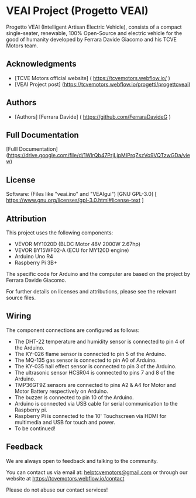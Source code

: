 # VEAI Project (Progetto VEAI)

Progetto VEAI (Intelligent Artisan Electric Vehicle), consists of a compact single-seater, renewable, 100% Open-Source and electric vehicle for the good of humanity developed by Ferrara Davide Giacomo and his TCVE Motors team.


## Acknowledgments

 - [TCVE Motors official website] ( https://tcvemotors.webflow.io/ )
 - [VEAI Project post] (https://tcvemotors.webflow.io/progetti/progettoveai)


## Authors

- [Authors] [Ferrara Davide] ( https://github.com/FerraraDavideG )


## Full Documentation

[Fulll Documentation] (https://drive.google.com/file/d/1WIrQb47PrjLjpMIPrqZszVo9VQTzwGDa/view)


## License

Software: (Files like "veai.ino" and "VEAIgui") [GNU GPL-3.0] [ https://www.gnu.org/licenses/gpl-3.0.html#license-text ]


## Attribution

This project uses the following components:

- VEVOR MY1020D (BLDC Motor 48V 2000W 2.67hp)
- VEVOR BY15WF02-A (ECU for MY120D engine)
- Arduino Uno R4
- Raspberry Pi 3B+

The specific code for Arduino and the computer are based on the project by Ferrara Davide Giacomo.

For further details on licenses and attributions, please see the relevant source files.


## Wiring


The component connections are configured as follows:

- The DHT-22 temperature and humidity sensor is connected to pin 4 of the Arduino.
- The KY-026 flame sensor is connected to pin 5 of the Arduino.
- The MQ-135 gas sensor is connected to pin A0 of Arduino.
- The KY-035 hall effect sensor is connected to pin 3 of the Arduino.
- The ultrasonic sensor HCSR04 is connected to pins 7 and 8 of the Arduino.
- TMP36GT9Z sensors are connected to pins A2 & A4 for Motor and Motor Battery respectively on Arduino.
- The buzzer is connected to pin 10 of the Arduino.
- Arduino is connected via USB cable for serial communication to the Raspberry pi.
- Raspberry Pi is connected to the 10' Touchscreen via HDMI for multimedia and USB for touch and power.
- To be continued!


## Feedback

We are always open to feedback and talking to the community.

You can contact us via email at: helptcvemotors@gmail.com or through our website at https://tcvemotors.webflow.io/contact

Please do not abuse our contact services!
